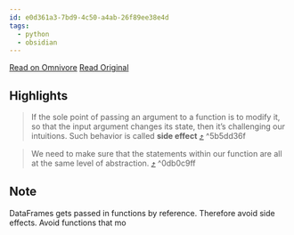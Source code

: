 ```yaml
---
id: e0d361a3-7bd9-4c50-a4ab-26f89ee38e4d
tags:
  - python
  - obsidian
---
```


[Read on Omnivore](https://omnivore.app/me/https-towardsdatascience-com-pandas-from-messy-to-beautiful-b-03-18e98f5cbf8)
[Read Original](https://towardsdatascience.com/pandas-from-messy-to-beautiful-b03b0c32f767?gi=51faa13d3637)

## Highlights

> If the sole point of passing an argument to a function is to modify it, so that the input argument changes its state, then it’s challenging our intuitions. Such behavior is called **side effect** [⤴️](https://omnivore.app/me/https-towardsdatascience-com-pandas-from-messy-to-beautiful-b-03-18e98f5cbf8#5b5dd36f-1058-4744-9132-e5130467f1e8)  ^5b5dd36f

> We need to make sure that the statements within our function are all at the same level of abstraction. [⤴️](https://omnivore.app/me/https-towardsdatascience-com-pandas-from-messy-to-beautiful-b-03-18e98f5cbf8#0db0c9ff-3c14-41e8-a26c-1c6264b41462)  ^0db0c9ff


## Note
DataFrames gets passed in functions by reference. Therefore avoid side effects.
Avoid functions that mo
